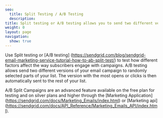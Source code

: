 ```yaml
---
seo:
  title: Split Testing / A/B Testing
  description: 
title: Split testing or A/B testing allows you to send two different version of your email campaign to randomly selected parts of your list.
weight: 0
layout: page
navigation:
  show: true
---
```


Use Split testing or [A/B testing] (https://sendgrid.com/blog/sendgrid-email-marketing-service-tutorial-how-to-ab-split-test/) to test how different factors affect the way subscribers engage with campaigns. A/B testing allows 
send two different versions of your email campaign to randomly selected parts of your list. The version with the
most opens or clicks is then automatically sent to the rest of your list.

A/B Split Campaigns are an advanced feature available on the free plan for testing and on silver plans and higher 
through the [Marketing Application] (https://sendgrid.com/docs/Marketing_Emails/index.html) or 
[Marketing api] (https://sendgrid.com/docs/API_Reference/Marketing_Emails_API/index.html). 
